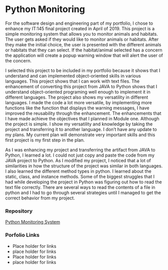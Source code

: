 # Python Monitoring 

For the software design and engineering part of my portfolio, I chose to enhance my IT:145 final project created in April of 2019. 
This project is a simple monitoring system that allows you to monitor animals and habitats. 
The user gets asked if they would like to monitor animals or habitats. After they make the initial choice, the user is presented with the different animals or habitats that they can select.
If the habitat/animal selected has a concern the application will create a popup warning window that will alert the user of the concern.

I selected this project to be included in my portfolio because it shows that I understand and can implemented object-oriented skills in various languages. This project shows that I can work with text files.
The enhancement of converting this project from JAVA to Python shows that I understand object-oriented programing well enough to implement it in different languages.
The project also shows my versatility in different languages.
I made the code a lot more versatile, by implementing more functions like the function that displays the warning messages, I have improved the reusability through the enhancement.	
The enhancements that I have made achieve the objectives that I planned in Module one. Although the project is simple. I show my versatility and knowledge by taking the project and transferring it to another language.
I don’t have any update to my plans. My current plan will demonstrate very important skills and this first project is my first step in the plan.

As I was enhancing my project and transferring the artifact from JAVA to Python, I learned a lot. I could not just copy and paste the code from my JAVA project to Python. 
As I modified my project, I noticed that a lot of similarities in how the structure of the project was similar in both languages. I also learned the different method types in python. I learned about the static, class, and instance methods.
Some of the biggest struggles that I had while developing the project in Python was figuring out how to read the text file correctly. 
There are several ways to read the contents of a file in python and I had to go through several strategies until I managed to get the correct behavior from my project.

### Repository
[Python Monitoring System](https://github.com/Willi9/PythonMonitoringSystem)

### Porfolio Links
- Place holder for links
- place holder for links 
- Place holder for links 
- place holder for links 
